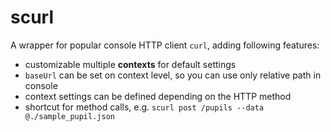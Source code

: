# scurl

A wrapper for popular console HTTP client `curl`,
adding following features:

* customizable multiple **contexts** for default settings
* `baseUrl` can be set on context level, so you can use only relative path in console
* context settings can be defined depending on the HTTP method
* shortcut for method calls, e.g. `scurl post /pupils --data @./sample_pupil.json`
